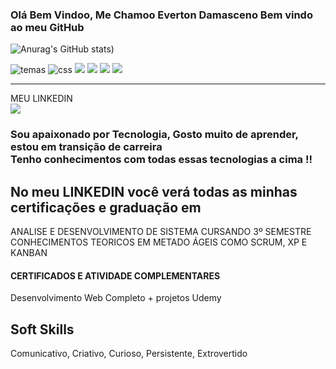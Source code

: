 ### Olá Bem Vindoo, Me Chamoo Everton Damasceno Bem vindo ao meu GitHub

![Anurag's GitHub stats](https://github-readme-stats.vercel.app/api?username=Eveton22&show_icons=true&theme=dracula))

![temas](https://img.shields.io/badge/HTML5-E34F26?style=for-the-badge&logo=html5&logoColor=white)
![css](https://img.shields.io/badge/CSS3-1572B6?style=for-the-badge&logo=css3&logoColor=white)
![](https://img.shields.io/badge/JavaScript-F7DF1E?style=for-the-badge&logo=javascript&logoColor=black)
![](https://img.shields.io/badge/React-20232A?style=for-the-badge&logo=react&logoColor=61DAFB)
![](https://img.shields.io/badge/Node.js-43853D?style=for-the-badge&logo=node.js&logoColor=white)
![](https://img.shields.io/badge/PHP-777BB4?style=for-the-badge&logo=php&logoColor=white)
<hr>

MEU LINKEDIN<BR/>
[![](https://img.shields.io/badge/LinkedIn-0077B5?style=for-the-badge&logo=linkedin&logoColor=white)](https://www.linkedin.com/in/everton-damasceno-da-silva/)

###   Sou apaixonado por Tecnologia, Gosto muito de aprender, estou em transição de carreira <br/> Tenho conhecimentos com todas essas tecnologias a cima !!
## No meu LINKEDIN você verá todas as minhas certificações e graduação em
ANALISE E DESENVOLVIMENTO DE SISTEMA CURSANDO 3º SEMESTRE<BR/>
CONHECIMENTOS TEORICOS EM METADO ÁGEIS COMO SCRUM, XP E KANBAN

<h4>CERTIFICADOS E ATIVIDADE COMPLEMENTARES</h4>

Desenvolvimento Web Completo + projetos Udemy


## Soft Skills 

Comunicativo,
Criativo,
Curioso,
Persistente,
Extrovertido 



